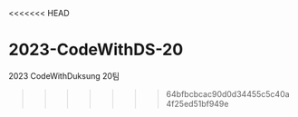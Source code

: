<<<<<<< HEAD
# 2023-CodeWithDS-20
2023 CodeWithDuksung 20팀
>>>>>>> 64bfbcbcac90d0d34455c5c40a4f25ed51bf949e
